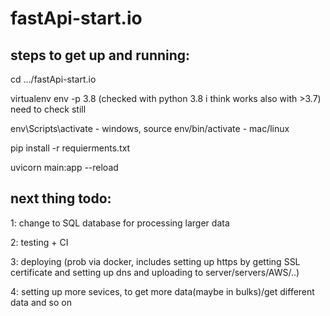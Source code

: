 # fastApi-start.io

## steps to get up and running:

cd .../fastApi-start.io

virtualenv env -p 3.8 (checked with python 3.8 i think works also with >3.7) need to check still

env\Scripts\activate - windows,  source env/bin/activate - mac/linux

pip install -r requierments.txt

uvicorn main:app --reload


## next thing todo:
1: change to SQL database for processing larger data

2: testing + CI

3: deploying (prob via docker, includes setting up https by getting SSL certificate and setting up dns and uploading to server/servers/AWS/..)

4: setting up more sevices, to get more data(maybe in bulks)/get different data and so on
